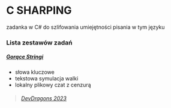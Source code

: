 # C SHARPING
zadanka w C# do szlifowania umiejętności pisania w tym języku

### Lista zestawów zadań

##### [Gorące Stringi](./exercises/gorace-stringi/README.md)
- słowa kluczowe
- tekstowa symulacja walki
- lokalny plikowy czat z cenzurą

> ###### [DevDragons 2023](https://devdragons-society.github.io/)
